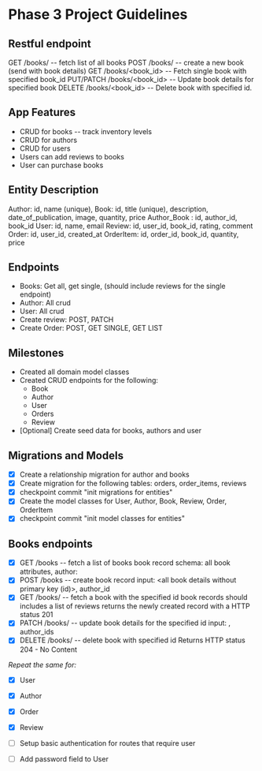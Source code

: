 # Phase 3 Project Guidelines

## Restful endpoint

 GET /books/ -- fetch list of all books
 POST /books/ -- create a new book (send with book details)
 GET /books/<book_id> -- Fetch single book with specified book_id
 PUT/PATCH /books/<book_id> -- Update book details for specified book
 DELETE /books/<book_id> -- Delete book with specified id.

## App Features

- CRUD for books -- track inventory levels
- CRUD for authors
- CRUD for users
- Users can add reviews to books
- User can purchase books

## Entity Description

 Author: id, name (unique),
 Book: id, title (unique), description, date_of_publication, image, quantity, price
 Author_Book : id, author_id, book_id
 User: id, name, email
 Review: id, user_id, book_id, rating, comment
 Order: id, user_id, created_at
 OrderItem: id, order_id, book_id, quantity, price

## Endpoints

- Books: Get all, get single,  (should include reviews for the single endpoint)
- Author: All crud
- User: All crud
- Create review: POST, PATCH
- Create Order: POST, GET SINGLE, GET LIST

## Milestones

- Created all domain model classes
- Created CRUD endpoints for the following:
  - Book
  - Author
  - User
  - Orders
  - Review
- [Optional] Create seed data for books, authors and user

## Migrations and Models

- [x] Create a relationship migration for author and books
- [x] Create migration for the following tables: orders, order_items, reviews
- [x] checkpoint commit "init migrations for entities"
- [x] Create the model classes for User, Author, Book, Review, Order, OrderItem
- [x] checkpoint commit "init model classes for entities"

## Books endpoints

- [x] GET /books -- fetch a list of books
book record schema: all book attributes, author:
- [x] POST /books -- create book record
input: <all book details without primary key (id)>, author_id
- [x] GET /books/<id> -- fetch a book with the specified id
book records should includes a list of reviews
returns the newly created record with a HTTP status 201
- [x] PATCH /books/<id> -- update book details for the specified id
input: <book attributes>, author_ids
- [x] DELETE /books/<id> -- delete book with specified id
Returns HTTP status 204 - No Content

*Repeat the same for:*
- [x] User
- [x] Author
- [x] Order
- [x] Review

- [ ] Setup basic authentication for routes that require user
- [ ] Add password field to User
